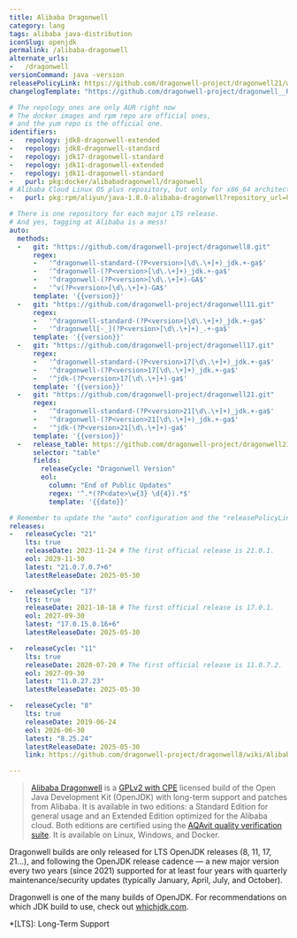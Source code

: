 ```yaml
---
title: Alibaba Dragonwell
category: lang
tags: alibaba java-distribution
iconSlug: openjdk
permalink: /alibaba-dragonwell
alternate_urls:
-   /dragonwell
versionCommand: java -version
releasePolicyLink: https://github.com/dragonwell-project/dragonwell21/wiki/Alibaba-Dragonwell-Support
changelogTemplate: "https://github.com/dragonwell-project/dragonwell__RELEASE_CYCLE__/wiki/Alibaba-Dragonwell-__RELEASE_CYCLE__-Standard-Edition-Release-Notes"

# The repology ones are only AUR right now
# The docker images and rpm repo are official ones,
# and the yum repo is the official one.
identifiers:
-   repology: jdk8-dragonwell-extended
-   repology: jdk8-dragonwell-standard
-   repology: jdk17-dragonwell-standard
-   repology: jdk11-dragonwell-extended
-   repology: jdk11-dragonwell-standard
-   purl: pkg:docker/alibabadragonwell/dragonwell
# Alibaba Cloud Linux OS plus repository, but only for x86_64 architecture
-   purl: pkg:rpm/aliyun/java-1.8.0-alibaba-dragonwell?repository_url=http://mirrors.aliyun.com/alinux/2.1903/plus/x86_64/

# There is one repository for each major LTS release.
# And yes, tagging at Alibaba is a mess!
auto:
  methods:
  -   git: "https://github.com/dragonwell-project/dragonwell8.git"
      regex:
      -   '^dragonwell-standard-(?P<version>[\d\.\+]+)_jdk.+-ga$'
      -   '^dragonwell-(?P<version>[\d\.\+]+)_jdk.+-ga$'
      -   '^dragonwell-(?P<version>[\d\.\+]+)-GA$'
      -   '^v(?P<version>[\d\.\+]+)-GA$'
      template: '{{version}}'
  -   git: "https://github.com/dragonwell-project/dragonwell11.git"
      regex:
      -   '^dragonwell-standard-(?P<version>[\d\.\+]+)_jdk.+-ga$'
      -   '^dragonwell[-_](?P<version>[\d\.\+]+)_.+-ga$'
      template: '{{version}}'
  -   git: "https://github.com/dragonwell-project/dragonwell17.git"
      regex:
      -   '^dragonwell-standard-(?P<version>17[\d\.\+]+)_jdk.+-ga$'
      -   '^dragonwell-(?P<version>17[\d\.\+]+)_jdk.+-ga$'
      -   '^jdk-(?P<version>17[\d\.\+]+)-ga$'
      template: '{{version}}'
  -   git: "https://github.com/dragonwell-project/dragonwell21.git"
      regex:
      -   '^dragonwell-standard-(?P<version>21[\d\.\+]+)_jdk.+-ga$'
      -   '^dragonwell-(?P<version>21[\d\.\+]+)_jdk.+-ga$'
      -   '^jdk-(?P<version>21[\d\.\+]+)-ga$'
      template: '{{version}}'
  -   release_table: https://github.com/dragonwell-project/dragonwell21/wiki/Alibaba-Dragonwell-Support
      selector: "table"
      fields:
        releaseCycle: "Dragonwell Version"
        eol:
          column: "End of Public Updates"
          regex: '^.*(?P<date>\w{3} \d{4}).*$'
          template: '{{date}}'

# Remember to update the "auto" configuration and the "releasePolicyLink" on each new major release.
releases:
-   releaseCycle: "21"
    lts: true
    releaseDate: 2023-11-24 # The first official release is 21.0.1.
    eol: 2029-11-30
    latest: "21.0.7.0.7+6"
    latestReleaseDate: 2025-05-30

-   releaseCycle: "17"
    lts: true
    releaseDate: 2021-10-18 # The first official release is 17.0.1.
    eol: 2027-09-30
    latest: "17.0.15.0.16+6"
    latestReleaseDate: 2025-05-30

-   releaseCycle: "11"
    lts: true
    releaseDate: 2020-07-20 # The first official release is 11.0.7.2.
    eol: 2027-09-30
    latest: "11.0.27.23"
    latestReleaseDate: 2025-05-30

-   releaseCycle: "8"
    lts: true
    releaseDate: 2019-06-24
    eol: 2026-06-30
    latest: "8.25.24"
    latestReleaseDate: 2025-05-30
    link: https://github.com/dragonwell-project/dragonwell8/wiki/Alibaba-Dragonwell8-Standard-Edition-Release-Notes

---
```


> [Alibaba Dragonwell](https://dragonwell-jdk.io/) is a [GPLv2 with CPE](https://openjdk.org/legal/gplv2+ce.html)
> licensed build of the Open Java Development Kit (OpenJDK) with long-term support and patches from
> Alibaba. It is available in two editions: a Standard Edition for general usage and an Extended
> Edition optimized for the Alibaba cloud. Both editions are certified using the [AQAvit quality
> verification suite](https://adoptium.net/aqavit/). It is available on Linux, Windows, and Docker.

Dragonwell builds are only released for LTS OpenJDK releases (8, 11, 17, 21...), and following the
OpenJDK release cadence — a new major version every two years (since 2021) supported for at least
four years with quarterly maintenance/security updates (typically January, April, July, and October).

Dragonwell is one of the many builds of OpenJDK. For recommendations on which JDK build to use,
check out [whichjdk.com](https://whichjdk.com/#alibaba-dragonwell).

*[LTS]: Long-Term Support
